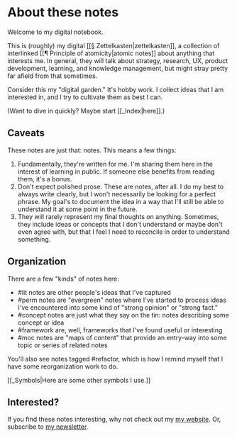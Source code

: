 # About these notes
Welcome to my digital notebook. 

This is (roughly) my digital [[§ Zettelkasten|zettelkasten]], a collection of interlinked [[¶ Principle of atomicity|atomic notes]] about anything that interests me. In general, they will talk about strategy, research, UX, product development, learning, and knowledge management, but might stray pretty far afield from that sometimes. 

Consider this my "digital garden." It's hobby work. I collect ideas that I am interested in, and I try to cultivate them as best I can. 

(Want to dive in quickly? Maybe start [[_Index|here]].)

## Caveats
These notes are just that: notes. This means a few things: 

1) Fundamentally, they're written for me. I'm sharing them here in the interest of learning in public. If someone else benefits from reading them, it's a bonus.
2) Don't expect polished prose. These are notes, after all. I do my best to always write clearly, but I won't necessarily be looking for a perfect phrase. My goal's to document the idea in a way that I'll still be able to understand it at some point in the future. 
3) They will rarely represent my final thoughts on anything. Sometimes, they include ideas or concepts that I don't understand or maybe don't even agree with, but that I feel I need to reconcile in order to understand something. 

## Organization
There are a few "kinds" of notes here: 
- #lit notes are other people's ideas that I've captured
- #perm notes are "evergreen" notes where I've started to process ideas I've encountered into some kind of "strong opinion" or "strong fact." 
- #concept notes are just what they say on the tin: notes describing some concept or idea
- #framework are, well, frameworks that I've found useful or interesting
- #moc notes are "maps of content" that provide an entry-way into some topic or series of related notes

You'll also see notes tagged #refactor, which is how I remind myself that I have some reorganization work to do. 

[[_Symbols|Here are some other symbols I use.]]

## Interested?
If you find these notes interesting, why not check out my [my website](https://www.mobydiction.ca). Or, subscribe to [my newsletter](https://www.subscribepage.com/p8r3d0).